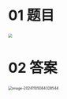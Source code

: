 # 01 题目

<img src="https://cvp.oss-cn-shanghai.aliyuncs.com/202411041454946.png" style="zoom:50%;" />



# 02 答案

<img src="https://cvp.oss-cn-shanghai.aliyuncs.com/202411050843634.png" alt="image-20241105084328544" style="zoom:50%;" />
